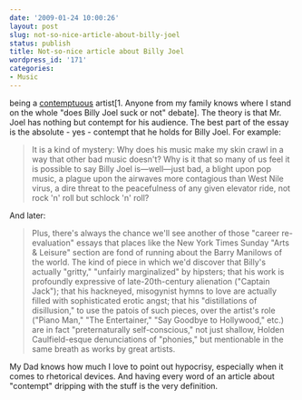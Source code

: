 ```yaml
---
date: '2009-01-24 10:00:26'
layout: post
slug: not-so-nice-article-about-billy-joel
status: publish
title: Not-so-nice article about Billy Joel
wordpress_id: '171'
categories:
- Music
---
```


being a [contemptuous](http://www.slate.com/id/2209526/ ) artist[1.  Anyone from my family knows where I stand on the whole "does Billy Joel suck or not" debate].  The theory is that Mr. Joel has nothing but contempt for his audience.  The best part of the essay is the absolute - yes - contempt that he holds for Billy Joel. For example:




> It is a kind of mystery: Why does his music make my skin crawl in a way that other bad music doesn't? Why is it that so many of us feel it is possible to say Billy Joel is—well—just bad, a blight upon pop music, a plague upon the airwaves more contagious than West Nile virus, a dire threat to the peacefulness of any given elevator ride, not rock 'n' roll but schlock 'n' roll?




And later:




> Plus, there's always the chance we'll see another of those "career re-evaluation" essays that places like the New York Times Sunday "Arts & Leisure" section are fond of running about the Barry Manilows of the world. The kind of piece in which we'd discover that Billy's actually "gritty," "unfairly marginalized" by hipsters; that his work is profoundly expressive of late-20th-century alienation ("Captain Jack"); that his hackneyed, misogynist hymns to love are actually filled with sophisticated erotic angst; that his "distillations of disillusion," to use the patois of such pieces, over the artist's role ("Piano Man," "The Entertainer," "Say Goodbye to Hollywood," etc.) are in fact "preternaturally self-conscious," not just shallow, Holden Caulfield-esque denunciations of "phonies," but mentionable in the same breath as works by great artists.




My Dad knows how much I love to point out hypocrisy, especially when it comes to rhetorical devices.  And having every word of an article about "contempt" dripping with the stuff is the very definition.
